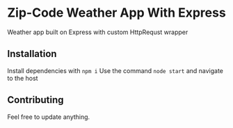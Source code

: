 Zip-Code Weather App With Express
=========

Weather app built on Express with custom HttpRequst wrapper

## Installation
  
  Install dependencies with ```npm i```
  Use the command ```node start``` and navigate to the host


## Contributing

Feel free to update anything.